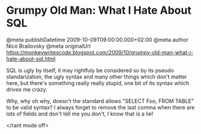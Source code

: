 # Grumpy Old Man: What I Hate About SQL

@meta publishDatetime 2009-10-09T09:00:00.000+02:00
@meta author Nico Brailovsky
@meta originalUrl https://monkeywritescode.blogspot.com/2009/10/grumpy-old-man-what-i-hate-about-sql.html

SQL is ugly by itself, it may rightfuly be considered so by its pseudo standarization, the ugly syntax and many other things which don't matter here, but there's something really really stupid, one bit of its syntax which drives me crazy.

Why, why oh why, doesn't the standard allows "SELECT Foo, FROM
TABLE" to be valid syntax? I always forget to remove the last comma when
 there are lots of fields and don't tell me you don't, I know that is a
lie!

</rant mode off>

